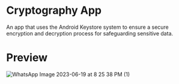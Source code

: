 # Cryptography App
An app that uses the Android Keystore system to ensure a secure encryption and decryption 
process for safeguarding sensitive data.

# Preview
![WhatsApp Image 2023-06-19 at 8 25 38 PM (1)](https://github.com/masked-slayer/Cryptography--App./assets/110539303/777405fc-f06a-4958-9c13-b5b3dc681f0d)


